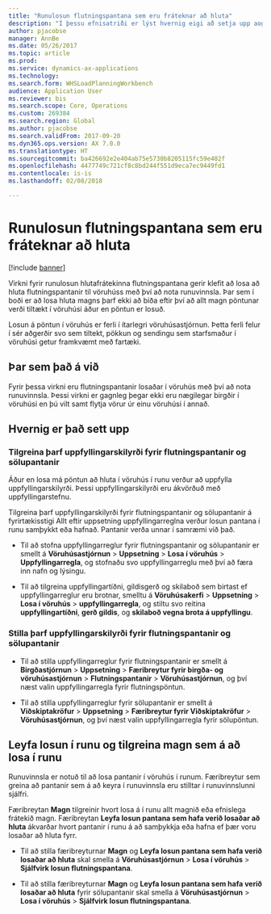 ```yaml
---
title: "Runulosun flutningspantana sem eru fráteknar að hluta"
description: "Í þessu efnisatriði er lýst hvernig eigi að setja upp aog jafna runulosun hlutafrátekinna flutningspantana úr fartæki."
author: pjacobse
manager: AnnBe
ms.date: 05/26/2017
ms.topic: article
ms.prod: 
ms.service: dynamics-ax-applications
ms.technology: 
ms.search.form: WHSLoadPlanningWorkbench
audience: Application User
ms.reviewer: bis
ms.search.scope: Core, Operations
ms.custom: 269384
ms.search.region: Global
ms.author: pjacobse
ms.search.validFrom: 2017-09-20
ms.dyn365.ops.version: AX 7.0.0
ms.translationtype: HT
ms.sourcegitcommit: ba426692e2e404ab75e5730b8205115fc59e402f
ms.openlocfilehash: 4477749c721cf8c8bd244f551d9eca7ec9449fd1
ms.contentlocale: is-is
ms.lasthandoff: 02/08/2018

---
```


# <a name="batch-release-of-partially-reserved-transfer-orders"></a>Runulosun flutningspantana sem eru fráteknar að hluta

[!include [banner](../includes/banner.md)]

Virkni fyrir runulosun hlutafrátekinna flutningspantana gerir klefit að losa að hluta flutningspantanir til vöruhúss með því að nota runuvinnsla.
Þar sem í boði er að losa hluta magns þarf ekki að bíða eftir því að allt magn pöntunar verði tiltækt í vöruhúsi áður en pöntun er losuð.

Losun á pöntun í vöruhús er ferli í ítarlegri vöruhúsastjórnun. Þetta ferli felur í sér aðgerðir svo sem tiltekt, pökkun og sendingu sem starfsmaður í vöruhúsi getur framkvæmt með fartæki.

## <a name="where-it-applies"></a>Þar sem það á við

Fyrir þessa virkni eru flutningspantanir losaðar í vöruhús með því að nota runuvinnsla. Þessi virkni er gagnleg þegar ekki eru nægilegar birgðir í vöruhúsi en þú vilt samt flytja vörur úr einu vöruhúsi í annað.

## <a name="how-it-is-set-up"></a>Hvernig er það sett upp

### <a name="specify-fulfillment-criteria-for-transfer-orders-and-sales-orders"></a>Tilgreina þarf uppfyllingarskilyrði fyrir flutningspantanir og sölupantanir

Áður en losa má pöntun að hluta í vöruhús í runu verður að uppfylla uppfyllingarskilyrði. Þessi uppfyllingarskilyrði eru ákvörðuð með uppfyllingarstefnu.

Tilgreina þarf uppfyllingarskilyrði fyrir flutningspantanir og sölupantanir á fyrirtækisstigi Allt eftir uppsetning uppfyllingarreglna verður losun pantana í runu samþykkt eða hafnað. Pantanir verða unnar í samræmi við það.

-   Til að stofna uppfyllingarreglur fyrir flutningspantanir og sölupantanir er smellt á **Vöruhúsastjórnun** \> **Uppsetning** \> **Losa í vöruhús** \> **Uppfyllingarregla**, og stofnaðu svo uppfyllingarreglu með því að færa inn nafn og lýsingu.

-   Til að tilgreina uppfyllingartíðni, gildisgerð og skilaboð sem birtast ef uppfyllingarreglur eru brotnar, smelltu á  **Vöruhúsakerfi** \> **Uppsetning** \> **Losa í vöruhús** \> **uppfyllingarregla**, og stiltu svo reitina **uppfyllingartíðni**, **gerð gildis**, og **skilaboð vegna brota á uppfyllingu**.

### <a name="set-the-fulfillment-policies-for-transfer-orders-and-sales-orders"></a>Stilla þarf uppfyllingarskilyrði fyrir flutningspantanir og sölupantanir

-   Til að stilla uppfyllingarreglur fyrir flutningspantanir er smellt á **Birgðastjórnun** \> **Uppsetning** \> **Færibreytur fyrir birgða- og vöruhúsastjórnun** \> **Flutningspantanir** \> **Vöruhúsastjórnun**, og því næst valin uppfyllingarregla fyrir flutningspöntun.

-   Til að stilla uppfyllingarreglur fyrir sölupantanir er smellt á **Viðskiptakröfur** \> **Uppsetning** \> **Færibreytur fyrir Viðskiptakröfur** \> **Vöruhúsastjórnun**, og því næst valin uppfyllingarregla fyrir sölupöntun.

## <a name="allow-release-in-a-batch-and-specify-the-quantity-that-should-be-release-in-a-batch"></a>Leyfa losun í runu og tilgreina magn sem á að losa í runu

Runuvinnsla er notuð til að losa pantanir í vöruhús í runum. Færibreytur sem greina að pantanir sem á að keyra í runuvinnsla eru stilltar í runuvinnslunni sjálfri.

Færibreytan **Magn** tilgreinir hvort losa á í runu allt magnið eða efnislega frátekið magn. Færibreytan **Leyfa losun pantana sem hafa verið losaðar að hluta** ákvarðar hvort pantanir í runu á að samþykkja eða hafna ef þær voru losaðar að hluta fyrr.

-   Til að stilla færibreyturnar **Magn** og **Leyfa losun pantana sem hafa verið losaðar að hluta** skal smella á  **Vöruhúsastjórnun** \> **Losa í vöruhús** \> **Sjálfvirk losun flutningspantana**.

-   Til að stilla færibreyturnar **Magn** og **Leyfa losun pantana sem hafa verið losaðar að hluta** fyrir sölupantanir skal smella á  **Vöruhúsastjórnun** \> **Losa í vöruhús** \> **Sjálfvirk losun flutningspantana**.

